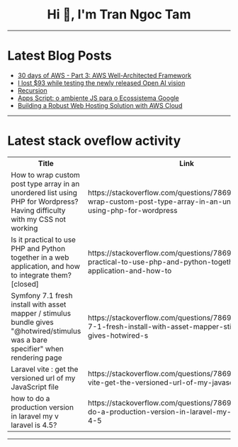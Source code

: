 <h1 align="center">Hi 👋, I'm Tran Ngoc Tam</h1>

---

# Latest Blog Posts 
<!-- BLOG-POST-LIST:START -->
- [30 days of AWS - Part 3: AWS Well-Architected Framework](https://dev.to/achenchi/30-days-of-aws-part-3-aws-well-architected-framework-8c0)
- [I lost $93 while testing the newly released Open AI vision](https://dev.to/mrsaadfazal/i-lost-93-while-testing-the-newly-released-open-ai-vision-1k20)
- [Recursion](https://dev.to/paulike/recursion-d1a)
- [Apps Script: o ambiente JS para o Ecossistema Google](https://dev.to/fabianoraiser/apps-script-o-ambiente-js-para-o-ecossistema-google-2ihb)
- [Building a Robust Web Hosting Solution with AWS Cloud](https://dev.to/oloko0201/building-a-robust-web-hosting-solution-with-aws-cloud-1jf8)
<!-- BLOG-POST-LIST:END -->

---

# Latest stack oveflow activity
<table>
  <tr><th>Title</th><th>Link</th></tr>
  <!-- STACKOVERFLOW:START --><tr><td>How to wrap custom post type array in an unordered list using PHP for Wordpress? Having difficulty with my CSS not working</td><td>https://stackoverflow.com/questions/78698628/how-to-wrap-custom-post-type-array-in-an-unordered-list-using-php-for-wordpress</td></tr><tr><td>Is it practical to use PHP and Python together in a web application, and how to integrate them? [closed]</td><td>https://stackoverflow.com/questions/78698590/is-it-practical-to-use-php-and-python-together-in-a-web-application-and-how-to</td></tr><tr><td>Symfony 7.1 fresh install with asset mapper / stimulus bundle gives &quot;@hotwired/stimulus was a bare specifier&quot; when rendering page</td><td>https://stackoverflow.com/questions/78698391/symfony-7-1-fresh-install-with-asset-mapper-stimulus-bundle-gives-hotwired-s</td></tr><tr><td>Laravel vite : get the versioned url of my JavaScript file</td><td>https://stackoverflow.com/questions/78698302/laravel-vite-get-the-versioned-url-of-my-javascript-file</td></tr><tr><td>how to do a production version in laravel my v laravel is 4.5?</td><td>https://stackoverflow.com/questions/78698068/how-to-do-a-production-version-in-laravel-my-v-laravel-is-4-5</td></tr><!-- STACKOVERFLOW:END -->
</table>

---


